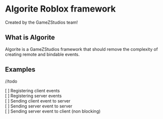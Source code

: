 # Algorite Roblox framework

Created by the GameZStudios team!

## What is Algorite

Algorite is a GameZStudios framework that should remove the complexity of creating remote and bindable events.

## Examples

//todo

[ ] Registering client events  
[ ] Registering server events  
[ ] Sending client event to server  
[ ] Sending server event to server  
[ ] Sending server event to client (non blocking)
